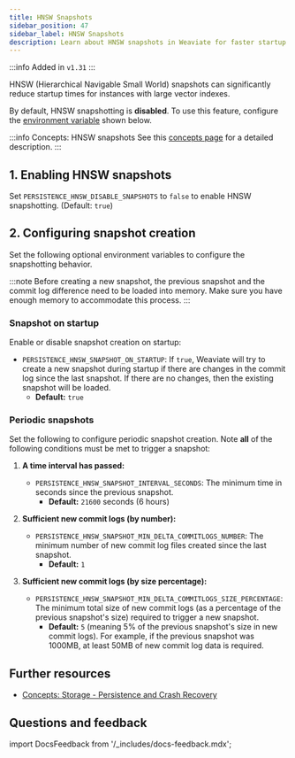 ```yaml
---
title: HNSW Snapshots
sidebar_position: 47
sidebar_label: HNSW Snapshots
description: Learn about HNSW snapshots in Weaviate for faster startup times and how to manage them.
---
```


:::info Added in `v1.31`
:::

HNSW (Hierarchical Navigable Small World) snapshots can significantly reduce startup times for instances with large vector indexes.

By default, HNSW snapshotting is **disabled**. To use this feature, configure the [environment variable](/deploy/configuration/env-vars/index.md) shown below.

:::info Concepts: HNSW snapshots
See this [concepts page](../concepts/storage.md#hnsw-snapshots) for a detailed description.
:::

## 1. Enabling HNSW snapshots

Set `PERSISTENCE_HNSW_DISABLE_SNAPSHOTS` to `false` to enable HNSW snapshotting. (Default: `true`)

## 2. Configuring snapshot creation

Set the following optional environment variables to configure the snapshotting behavior.

:::note
Before creating a new snapshot, the previous snapshot and the commit log difference need to be loaded into memory. Make sure you have enough memory to accommodate this process.
:::

### Snapshot on startup

Enable or disable snapshot creation on startup:

- `PERSISTENCE_HNSW_SNAPSHOT_ON_STARTUP`: If `true`, Weaviate will try to create a new snapshot during startup if there are changes in the commit log since the last snapshot. If there are no changes, then the existing snapshot will be loaded.
  - **Default:** `true`

### Periodic snapshots

Set the following to configure periodic snapshot creation. Note **all** of the following conditions must be met to trigger a snapshot:

1.  **A time interval has passed:**

    - `PERSISTENCE_HNSW_SNAPSHOT_INTERVAL_SECONDS`: The minimum time in seconds since the previous snapshot.
      - **Default:** `21600` seconds (6 hours)

2.  **Sufficient new commit logs (by number):**

    - `PERSISTENCE_HNSW_SNAPSHOT_MIN_DELTA_COMMITLOGS_NUMBER`: The minimum number of new commit log files created since the last snapshot.
      - **Default:** `1`

3.  **Sufficient new commit logs (by size percentage):**
    - `PERSISTENCE_HNSW_SNAPSHOT_MIN_DELTA_COMMITLOGS_SIZE_PERCENTAGE`: The minimum total size of new commit logs (as a percentage of the previous snapshot's size) required to trigger a new snapshot.
      - **Default:** `5` (meaning 5% of the previous snapshot's size in new commit logs). For example, if the previous snapshot was 1000MB, at least 50MB of new commit log data is required.

## Further resources

- [Concepts: Storage - Persistence and Crash Recovery](../concepts/storage.md#persistence-and-crash-recovery)

## Questions and feedback

import DocsFeedback from '/\_includes/docs-feedback.mdx';

<DocsFeedback/>
